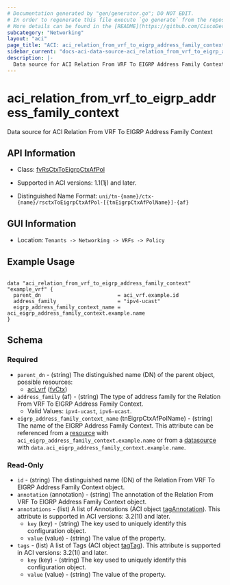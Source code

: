 ```yaml
---
# Documentation generated by "gen/generator.go"; DO NOT EDIT.
# In order to regenerate this file execute `go generate` from the repository root.
# More details can be found in the [README](https://github.com/CiscoDevNet/terraform-provider-aci/blob/master/README.md).
subcategory: "Networking"
layout: "aci"
page_title: "ACI: aci_relation_from_vrf_to_eigrp_address_family_context"
sidebar_current: "docs-aci-data-source-aci_relation_from_vrf_to_eigrp_address_family_context"
description: |-
  Data source for ACI Relation From VRF To EIGRP Address Family Context
---
```


# aci_relation_from_vrf_to_eigrp_address_family_context #

Data source for ACI Relation From VRF To EIGRP Address Family Context

## API Information ##

* Class: [fvRsCtxToEigrpCtxAfPol](https://pubhub.devnetcloud.com/media/model-doc-latest/docs/app/index.html#/objects/fvRsCtxToEigrpCtxAfPol/overview)

* Supported in ACI versions: 1.1(1j) and later.

* Distinguished Name Format: `uni/tn-{name}/ctx-{name}/rsctxToEigrpCtxAfPol-[{tnEigrpCtxAfPolName}]-{af}`

## GUI Information ##

* Location: `Tenants -> Networking -> VRFs -> Policy`

## Example Usage ##

```hcl

data "aci_relation_from_vrf_to_eigrp_address_family_context" "example_vrf" {
  parent_dn                         = aci_vrf.example.id
  address_family                    = "ipv4-ucast"
  eigrp_address_family_context_name = aci_eigrp_address_family_context.example.name
}

```

## Schema ##

### Required ###

* `parent_dn` - (string) The distinguished name (DN) of the parent object, possible resources:
  - [aci_vrf](https://registry.terraform.io/providers/CiscoDevNet/aci/latest/docs/resources/vrf) ([fvCtx](https://pubhub.devnetcloud.com/media/model-doc-latest/docs/app/index.html#/objects/fvCtx/overview))
* `address_family` (af) - (string) The type of address family for the Relation From VRF To EIGRP Address Family Context.
  - Valid Values: `ipv4-ucast`, `ipv6-ucast`.
* `eigrp_address_family_context_name` (tnEigrpCtxAfPolName) - (string) The name of the EIGRP Address Family Context. This attribute can be referenced from a [resource](https://registry.terraform.io/providers/CiscoDevNet/aci/latest/docs/resources/eigrp_address_family_context) with `aci_eigrp_address_family_context.example.name` or from a [datasource](https://registry.terraform.io/providers/CiscoDevNet/aci/latest/docs/data-sources/eigrp_address_family_context) with `data.aci_eigrp_address_family_context.example.name`.

### Read-Only ###

* `id` - (string) The distinguished name (DN) of the Relation From VRF To EIGRP Address Family Context object.
* `annotation` (annotation) - (string) The annotation of the Relation From VRF To EIGRP Address Family Context object.
* `annotations` - (list) A list of Annotations (ACI object [tagAnnotation](https://pubhub.devnetcloud.com/media/model-doc-latest/docs/app/index.html#/objects/tagAnnotation/overview)). This attribute is supported in ACI versions: 3.2(1l) and later.
    * `key` (key) - (string) The key used to uniquely identify this configuration object.
    * `value` (value) - (string) The value of the property.
* `tags` - (list) A list of Tags (ACI object [tagTag](https://pubhub.devnetcloud.com/media/model-doc-latest/docs/app/index.html#/objects/tagTag/overview)). This attribute is supported in ACI versions: 3.2(1l) and later.
    * `key` (key) - (string) The key used to uniquely identify this configuration object.
    * `value` (value) - (string) The value of the property.

